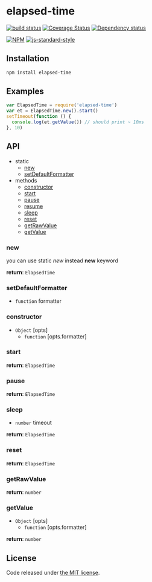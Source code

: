 # elapsed-time

[![build status](https://img.shields.io/travis/fanatid/elapsed-time.svg?branch=master&style=flat-square)](http://travis-ci.org/fanatid/elapsed-time)
[![Coverage Status](https://img.shields.io/coveralls/fanatid/elapsed-time.svg?style=flat-square)](https://coveralls.io/r/fanatid/elapsed-time)
[![Dependency status](https://img.shields.io/david/fanatid/elapsed-time.svg?style=flat-square)](https://david-dm.org/fanatid/elapsed-time#info=dependencies)

[![NPM](https://nodei.co/npm/elapsed-time.png)](https://www.npmjs.com/package/elapsed-time)
[![js-standard-style](https://cdn.rawgit.com/feross/standard/master/badge.svg)](https://github.com/feross/standard)

## Installation

```bash
npm install elapsed-time
```

## Examples

```js
var ElapsedTime = require('elapsed-time')
var et = ElapsedTime.new().start()
setTimeout(function () {
  console.log(et.getValue()) // should print ~ 10ms
}, 10)
```

## API

  * static
    * [new](#new)
    * [setDefaultFormatter](#setdefaultformatter)
  * methods
    * [constructor](#constructor)
    * [start](#start)
    * [pause](#pause)
    * [resume](#resume)
    * [sleep](#sleep)
    * [reset](#reset)
    * [getRawValue](#getrawvalue)
    * [getValue](#getvalue)

### new

you can use static *new* instead **new** keyword

**return**: `ElapsedTime`

### setDefaultFormatter

  * `function` formatter

### constructor

  * `Object` [opts]
    * `function` [opts.formatter]

### start

**return**: `ElapsedTime`

### pause

**return**: `ElapsedTime`

### sleep

  * `number` timeout

**return**: `ElapsedTime`

### reset

**return**: `ElapsedTime`

### getRawValue

**return**: `number`

### getValue

  * `Object` [opts]
    * `function` [opts.formatter]

**return**: `number`

## License

Code released under [the MIT license](LICENSE).
